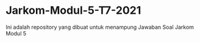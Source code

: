 # Jarkom-Modul-5-T7-2021
Ini adalah repository yang dibuat untuk menampung Jawaban Soal Jarkom Modul 5 
